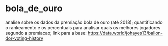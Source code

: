 # bola_de_ouro
analise sobre os dados da premiação bola de ouro (até 2018);
quantificando o rankeamento e os percentuais para analisar quais os melhores jogadores segundo a premiacao;
link para a base: https://data.world/johayes13/ballon-dor-voting-history

